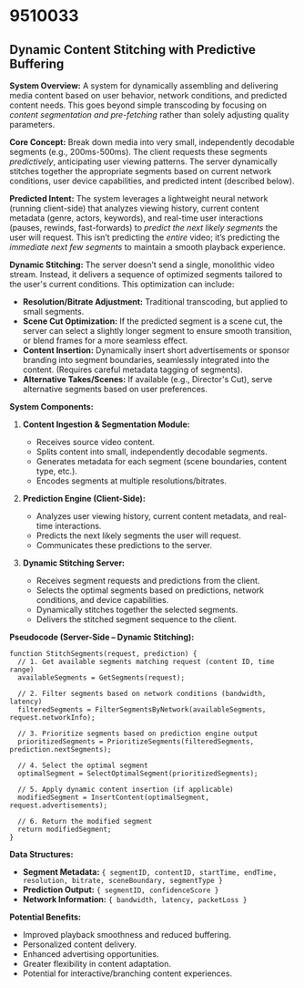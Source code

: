 # 9510033

## Dynamic Content Stitching with Predictive Buffering

**System Overview:** A system for dynamically assembling and delivering media content based on user behavior, network conditions, and predicted content needs. This goes beyond simple transcoding by focusing on *content segmentation and pre-fetching* rather than solely adjusting quality parameters.

**Core Concept:** Break down media into very small, independently decodable segments (e.g., 200ms-500ms).  The client requests these segments *predictively*, anticipating user viewing patterns. The server dynamically stitches together the appropriate segments based on current network conditions, user device capabilities, and predicted intent (described below).

**Predicted Intent:** The system leverages a lightweight neural network (running client-side) that analyzes viewing history, current content metadata (genre, actors, keywords), and real-time user interactions (pauses, rewinds, fast-forwards) to *predict the next likely segments* the user will request.  This isn’t predicting the *entire* video; it’s predicting the *immediate next few segments* to maintain a smooth playback experience.

**Dynamic Stitching:** The server doesn’t send a single, monolithic video stream. Instead, it delivers a sequence of optimized segments tailored to the user's current conditions.  This optimization can include:

*   **Resolution/Bitrate Adjustment:** Traditional transcoding, but applied to small segments.
*   **Scene Cut Optimization:**  If the predicted segment is a scene cut, the server can select a slightly longer segment to ensure smooth transition, or blend frames for a more seamless effect.
*   **Content Insertion:**  Dynamically insert short advertisements or sponsor branding into segment boundaries, seamlessly integrated into the content.  (Requires careful metadata tagging of segments).
*   **Alternative Takes/Scenes:** If available (e.g., Director's Cut), serve alternative segments based on user preferences.

**System Components:**

1.  **Content Ingestion & Segmentation Module:**
    *   Receives source video content.
    *   Splits content into small, independently decodable segments.
    *   Generates metadata for each segment (scene boundaries, content type, etc.).
    *   Encodes segments at multiple resolutions/bitrates.

2.  **Prediction Engine (Client-Side):**
    *   Analyzes user viewing history, current content metadata, and real-time interactions.
    *   Predicts the next likely segments the user will request.
    *   Communicates these predictions to the server.

3.  **Dynamic Stitching Server:**
    *   Receives segment requests and predictions from the client.
    *   Selects the optimal segments based on predictions, network conditions, and device capabilities.
    *   Dynamically stitches together the selected segments.
    *   Delivers the stitched segment sequence to the client.

**Pseudocode (Server-Side – Dynamic Stitching):**

```
function StitchSegments(request, prediction) {
  // 1. Get available segments matching request (content ID, time range)
  availableSegments = GetSegments(request);

  // 2. Filter segments based on network conditions (bandwidth, latency)
  filteredSegments = FilterSegmentsByNetwork(availableSegments, request.networkInfo);

  // 3. Prioritize segments based on prediction engine output
  prioritizedSegments = PrioritizeSegments(filteredSegments, prediction.nextSegments);

  // 4. Select the optimal segment
  optimalSegment = SelectOptimalSegment(prioritizedSegments);

  // 5. Apply dynamic content insertion (if applicable)
  modifiedSegment = InsertContent(optimalSegment, request.advertisements);

  // 6. Return the modified segment
  return modifiedSegment;
}
```

**Data Structures:**

*   **Segment Metadata:**  `{ segmentID, contentID, startTime, endTime, resolution, bitrate, sceneBoundary, segmentType }`
*   **Prediction Output:**  `{ segmentID, confidenceScore }`
*   **Network Information:**  `{ bandwidth, latency, packetLoss }`

**Potential Benefits:**

*   Improved playback smoothness and reduced buffering.
*   Personalized content delivery.
*   Enhanced advertising opportunities.
*   Greater flexibility in content adaptation.
*   Potential for interactive/branching content experiences.